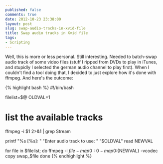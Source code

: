 ```yaml
---
published: false
comments: true
date: 2012-10-23 23:38:00
layout: post
slug: swap-audio-tracks-in-xvid-file
title: Swap audio tracks in Xvid file
tags:
- Scripting
---
```


Well, this is more or less personal. Still interesting. Needed to batch-swap audio track of some video files (stuff I ripped from DVDs to play in iTunes, and stupidly I selected the german audio channel to play first). When I couldn't find a tool doing that, I decided to just explore how it's done with ffmpeg. And here's the outcome:

{% highlight bash %}
#!/bin/bash

filelist=$@
OLDVAL=1

# list the available tracks
ffmpeg -i $1 2>&1 | grep Stream

printf "%s [%s]: " "Enter audio track to use: " "$OLDVAL"
read NEWVAL

for file in $filelist; do
	ffmpeg -i $file -map 0:0 -map 0:${NEWVAL} -vcodec copy swap_$file
done
{% endhighlight %}


